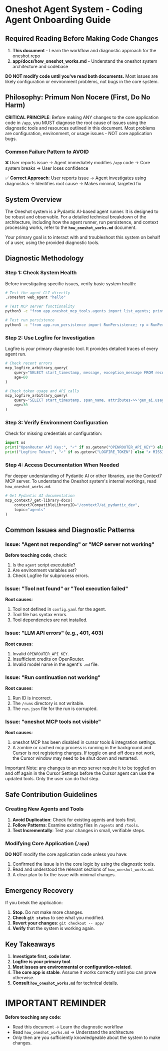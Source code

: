 
# Oneshot Agent System - Coding Agent Onboarding Guide

## Required Reading Before Making Code Changes

1. **This document** - Learn the workflow and diagnostic approach for the oneshot repo
2. **app/docs/how_oneshot_works.md** - Understand the oneshot system architecture and codebase

**DO NOT modify code until you've read both documents.** Most issues are likely configuration or environment problems, not bugs in the core system.

## Philosophy: Primum Non Nocere (First, Do No Harm)

**CRITICAL PRINCIPLE**: Before making ANY changes to the core application code in `/app`, you MUST diagnose the root cause of issues using the diagnostic tools and resources outlined in this document. Most problems are configuration, environment, or usage issues - NOT core application bugs.

### Common Failure Pattern to AVOID
❌ User reports issue → Agent immediately modifies `/app` code → Core system breaks → User loses confidence

✅ **Correct Approach**: User reports issue → Agent investigates using diagnostics → Identifies root cause → Makes minimal, targeted fix

## System Overview

The Oneshot system is a Pydantic AI-based agent runner. It is designed to be robust and observable. For a detailed technical breakdown of the architecture, including how the agent runner, run persistence, and context processing works, refer to the **`how_oneshot_works.md`** document.

Your primary goal is to interact with and troubleshoot this system on behalf of a user, using the provided diagnostic tools.

## Diagnostic Methodology

### Step 1: Check System Health
Before investigating specific issues, verify basic system health:

```bash
# Test the agent CLI directly
./oneshot web_agent "hello"

# Test MCP server functionality
python3 -c "from app.oneshot_mcp_tools.agents import list_agents; print(list_agents('.'))"

# Test run persistence
python3 -c "from app.run_persistence import RunPersistence; rp = RunPersistence(); print('Run persistence OK')"
```

### Step 2: Use Logfire for Investigation
Logfire is your primary diagnostic tool. It provides detailed traces of every agent run.

```python
# Check recent errors
mcp_logfire_arbitrary_query(
    query="SELECT start_timestamp, message, exception_message FROM records WHERE is_exception = true OR level >= 40 ORDER BY start_timestamp DESC LIMIT 10",
    age=60
)

# Check token usage and API calls
mcp_logfire_arbitrary_query(
    query="SELECT start_timestamp, span_name, attributes->>'gen_ai.usage.input_tokens' as input_tokens FROM records WHERE service_name = 'oneshot' ORDER BY start_timestamp DESC LIMIT 10",
    age=30
)
```

### Step 3: Verify Environment Configuration
Check for missing credentials or configuration:

```python
import os
print("OpenRouter API Key:", "✓" if os.getenv("OPENROUTER_API_KEY") else "✗ MISSING")
print("Logfire Token:", "✓" if os.getenv("LOGFIRE_TOKEN") else "✗ MISSING")
```

### Step 4: Access Documentation When Needed
For deeper understanding of Pydantic AI or other libraries, use the Context7 MCP server. To understand the Oneshot system's internal workings, read `how_oneshot_works.md`.

```python
# Get Pydantic AI documentation
mcp_context7_get-library-docs(
    context7CompatibleLibraryID="/context7/ai_pydantic_dev",
    topic="agents"
)
```

## Common Issues and Diagnostic Patterns

### Issue: "Agent not responding" or "MCP server not working"
**Before touching code**, check:
1. Is the `agent` script executable?
2. Are environment variables set?
3. Check Logfire for subprocess errors.

### Issue: "Tool not found" or "Tool execution failed"
**Root causes**:
1. Tool not defined in `config.yaml` for the agent.
2. Tool file has syntax errors.
3. Tool dependencies are not installed.

### Issue: "LLM API errors" (e.g., 401, 403)
**Root causes**:
1. Invalid `OPENROUTER_API_KEY`.
2. Insufficient credits on OpenRouter.
3. Invalid model name in the agent's `.md` file.

### Issue: "Run continuation not working"
**Root causes**:
1. Run ID is incorrect.
2. The `/runs` directory is not writable.
3. The `run.json` file for the run is corrupted.

### Issue: "oneshot MCP tools not visible"
**Root causes**:
1. oneshot MCP has been disabled in cursor tools & integration settings.
2. A zombie or cached mcp process is running in the background and Cursor is not registering changes. If toggle on and off does not work, the Cursor window may need to be shut down and restarted.

Important Note: any changes to an mcp server require it to be toggled on and off again in the Cursor Settings before the Cursor agent can use the updated tools. Only the user can do that step.

## Safe Contribution Guidelines

### Creating New Agents and Tools
1.  **Avoid Duplication**: Check for existing agents and tools first.
2.  **Follow Patterns**: Examine existing files in `/agents` and `/tools`.
3.  **Test Incrementally**: Test your changes in small, verifiable steps.

### Modifying Core Application (`/app`)
**DO NOT** modify the core application code unless you have:
1.  Confirmed the issue is in the core logic by using the diagnostic tools.
2.  Read and understood the relevant sections of `how_oneshot_works.md`.
3.  A clear plan to fix the issue with minimal changes.

## Emergency Recovery

If you break the application:
1.  **Stop.** Do not make more changes.
2.  **Check `git status`** to see what you modified.
3.  **Revert your changes**: `git checkout -- app/`
4.  **Verify** that the system is working again.

## Key Takeaways

1.  **Investigate first, code later**.
2.  **Logfire is your primary tool**.
3.  **Most issues are environmental or configuration-related**.
4.  **The core app is stable**. Assume it works correctly until you can prove otherwise.
5.  **Consult `how_oneshot_works.md`** for technical details.

# IMPORTANT REMINDER

**Before touching any code**: 
- Read this document → Learn the diagnostic workflow
- Read `how_oneshot_works.md` → Understand the architecture
- Only then are you sufficiently knowledgeable about the system to make changes.
